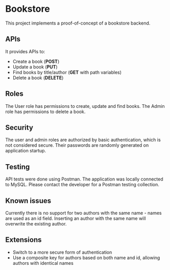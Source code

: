 # Bookstore
This project implements a proof-of-concept of a bookstore backend. 

## APIs
It provides APIs to:
- Create a book (**POST**)
- Update a book (**PUT**)
- Find books by title/author (**GET** with path variables)
- Delete a book (**DELETE**)

## Roles
The User role has permissions to create, update and find books. The Admin role has permissions to delete a book.

## Security
The user and admin roles are authorized by basic authentication, which is not considered secure. Their passwords are randomly generated on application startup.

## Testing
API tests were done using Postman. The application was locally connected to MySQL. Please contact the developer for a Postman testing collection.

## Known issues
Currently there is no support for two authors with the same name - names are used as an id field. Inserting an author with the same name will overwrite the existing author.

## Extensions
- Switch to a more secure form of authentication
- Use a composite key for authors based on both name and id, allowing authors with identical names


